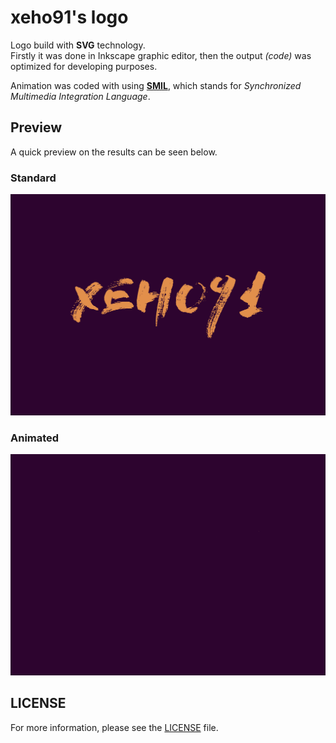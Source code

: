 # xeho91's logo

Logo build with **SVG** technology.\
Firstly it was done in Inkscape graphic editor, then the output _(code)_ was
optimized for developing purposes.

Animation was coded with using **[SMIL]**, which stands for _Synchronized
Multimedia Integration Language_.

[SMIL]: https://developer.mozilla.org/docs/Web/SVG/SVG_animation_with_SMIL

## Preview

A quick preview on the results can be seen below.

### Standard

![xeho91's logo](./build/xeho91-logo.svg)

### Animated

![xeho91's animated logo](./build/xeho91-logo.animated.svg)

## LICENSE
  
For more information, please see the [LICENSE](./LICENSE) file.
